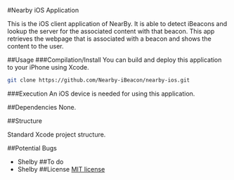 #Nearby iOS Application

This is the iOS client application of NearBy. It is able to detect iBeacons and lookup the server for the associated content with that beacon. This app retrieves the webpage that is associated with a beacon and shows the content to the user.

##Usage
###Compilation/Install
You can build and deploy this application to your iPhone using Xcode.

```bash
git clone https://github.com/Nearby-iBeacon/nearby-ios.git
```

###Execution
An iOS device is needed for using this application.


##Dependencies
None.

##Structure

Standard Xcode project structure.

##Potential Bugs
* Shelby
##To do
* Shelby
##License
[MIT license](http://opensource.org/licenses/MIT) 
